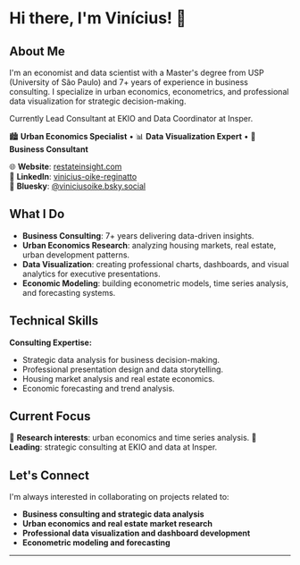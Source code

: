 # Hi there, I'm Vinícius! 👋

## About Me

I'm an economist and data scientist with a Master's degree from USP (University of São Paulo) and 7+ years of experience in business consulting. I specialize in urban economics, econometrics, and professional data visualization for strategic decision-making.

Currently Lead Consultant at EKIO and Data Coordinator at Insper.

🏙️ **Urban Economics Specialist** • 📊 **Data Visualization Expert** • 💼 **Business Consultant**

🌐 **Website**: [restateinsight.com](https://restateinsight.com)  
💼 **LinkedIn**: [vinicius-oike-reginatto](https://www.linkedin.com/in/vinicius-oike-reginatto-993826a9/)  
🦋 **Bluesky**: [@viniciusoike.bsky.social](https://bsky.app/profile/viniciusoike.bsky.social)

## What I Do

- **Business Consulting**: 7+ years delivering data-driven insights.
- **Urban Economics Research**: analyzing housing markets, real estate, urban development patterns.
- **Data Visualization**: creating professional charts, dashboards, and visual analytics for executive presentations.
- **Economic Modeling**: building econometric models, time series analysis, and forecasting systems.

## Technical Skills

**Consulting Expertise:**
- Strategic data analysis for business decision-making.
- Professional presentation design and data storytelling.
- Housing market analysis and real estate economics.
- Economic forecasting and trend analysis.

## Current Focus

🔬 **Research interests**: urban economics and time series analysis.
💼 **Leading**: strategic consulting at EKIO and data at Insper.

## Let's Connect

I'm always interested in collaborating on projects related to:
- **Business consulting and strategic data analysis**
- **Urban economics and real estate market research**
- **Professional data visualization and dashboard development**
- **Econometric modeling and forecasting**

---
